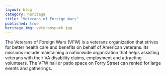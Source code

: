 ```yaml
---
layout: blog
category: heritage
title: "Veterans of Foreign Wars"
published: true
heritage_img: veteranspark.jpg
---
```


The Veterans of Foreign Wars (VFW) is a veterans organization that strives for better health care and benefits on behalf of American veterans. Its missions include maintaining a nationwide organization that helps assisting veterans with their VA disability claims, employment and attracting volunteers. The VFW hall or patio space on Forry Street can rented for large events and gatherings.
